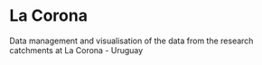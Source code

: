 # La Corona
Data management and visualisation of the data from the research catchments at La Corona - Uruguay
